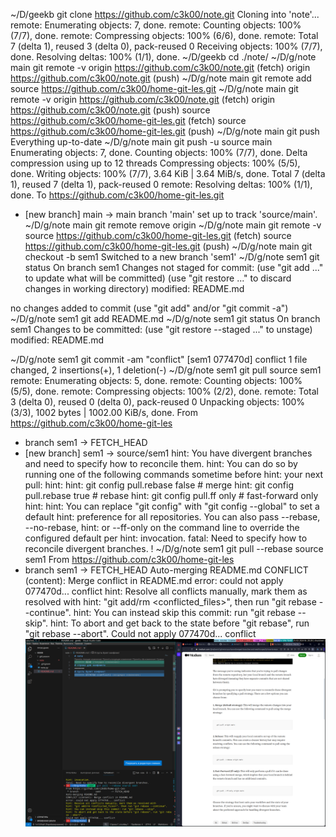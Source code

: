  ~/D/geekb  git clone https://github.com/c3k00/note.git
Cloning into 'note'...
remote: Enumerating objects: 7, done.
remote: Counting objects: 100% (7/7), done.
remote: Compressing objects: 100% (6/6), done.
remote: Total 7 (delta 1), reused 3 (delta 0), pack-reused 0
Receiving objects: 100% (7/7), done.
Resolving deltas: 100% (1/1), done.
 ~/D/geekb  cd ./note/
 ~/D/g/note  main  git remote -v
origin  https://github.com/c3k00/note.git (fetch)
origin  https://github.com/c3k00/note.git (push)
 ~/D/g/note  main  git remote add source https://github.com/c3k00/home-git-les.git
 ~/D/g/note  main  git remote -v
origin  https://github.com/c3k00/note.git (fetch)
origin  https://github.com/c3k00/note.git (push)
source  https://github.com/c3k00/home-git-les.git (fetch)
source  https://github.com/c3k00/home-git-les.git (push)
 ~/D/g/note  main  git push
Everything up-to-date
 ~/D/g/note  main  git push -u source main
Enumerating objects: 7, done.
Counting objects: 100% (7/7), done.
Delta compression using up to 12 threads
Compressing objects: 100% (5/5), done.
Writing objects: 100% (7/7), 3.64 KiB | 3.64 MiB/s, done.
Total 7 (delta 1), reused 7 (delta 1), pack-reused 0
remote: Resolving deltas: 100% (1/1), done.
To https://github.com/c3k00/home-git-les.git
 * [new branch]      main -> main
branch 'main' set up to track 'source/main'.
 ~/D/g/note  main  git remote remove origin
 ~/D/g/note  main  git remote -v
source  https://github.com/c3k00/home-git-les.git (fetch)
source  https://github.com/c3k00/home-git-les.git (push)
 ~/D/g/note  main  git checkout -b sem1
Switched to a new branch 'sem1'
 ~/D/g/note  sem1  git status
On branch sem1
Changes not staged for commit:
  (use "git add <file>..." to update what will be committed)
  (use "git restore <file>..." to discard changes in working directory)
        modified:   README.md

no changes added to commit (use "git add" and/or "git commit -a")
 ~/D/g/note  sem1  git add README.md 
 ~/D/g/note  sem1  git status
On branch sem1
Changes to be committed:
  (use "git restore --staged <file>..." to unstage)
        modified:   README.md

 ~/D/g/note  sem1  git commit -am "conflict"
[sem1 077470d] conflict
 1 file changed, 2 insertions(+), 1 deletion(-)
 ~/D/g/note  sem1  git pull source sem1
remote: Enumerating objects: 5, done.
remote: Counting objects: 100% (5/5), done.
remote: Compressing objects: 100% (2/2), done.
remote: Total 3 (delta 0), reused 0 (delta 0), pack-reused 0
Unpacking objects: 100% (3/3), 1002 bytes | 1002.00 KiB/s, done.
From https://github.com/c3k00/home-git-les
 * branch            sem1       -> FETCH_HEAD
 * [new branch]      sem1       -> source/sem1
hint: You have divergent branches and need to specify how to reconcile them.
hint: You can do so by running one of the following commands sometime before
hint: your next pull:
hint: 
hint:   git config pull.rebase false  # merge
hint:   git config pull.rebase true   # rebase
hint:   git config pull.ff only       # fast-forward only
hint: 
hint: You can replace "git config" with "git config --global" to set a default
hint: preference for all repositories. You can also pass --rebase, --no-rebase,
hint: or --ff-only on the command line to override the configured default per
hint: invocation.
fatal: Need to specify how to reconcile divergent branches.
 !  ~/D/g/note  sem1  git pull --rebase source sem1 
From https://github.com/c3k00/home-git-les
 * branch            sem1       -> FETCH_HEAD
Auto-merging README.md
CONFLICT (content): Merge conflict in README.md
error: could not apply 077470d... conflict
hint: Resolve all conflicts manually, mark them as resolved with
hint: "git add/rm <conflicted_files>", then run "git rebase --continue".
hint: You can instead skip this commit: run "git rebase --skip".
hint: To abort and get back to the state before "git rebase", run "git rebase --abort".
Could not apply 077470d... conflict
![Image of W2M](./2024-02-25-202811_2560x1600_scrot.png)